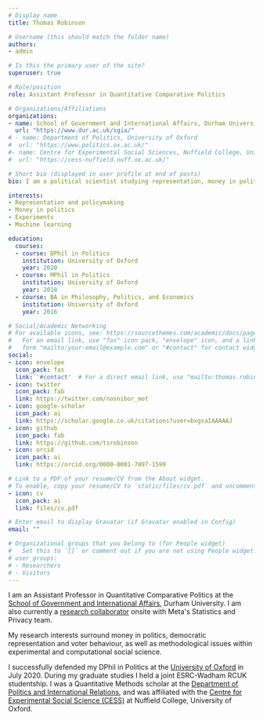 ```yaml
---
# Display name
title: Thomas Robinson

# Username (this should match the folder name)
authors:
- admin

# Is this the primary user of the site?
superuser: true

# Role/position
role: Assistant Professor in Quantitative Comparative Politics

# Organizations/Affiliations
organizations:
- name: School of Government and International Affairs, Durham University
  url: "https://www.dur.ac.uk/sgia/"
# - name: Department of Politics, University of Oxford
#  url: "https://www.politics.ox.ac.uk/"
#- name: Centre for Experimental Social Sciences, Nuffield College, University of Oxford
#  url: "https://cess-nuffield.nuff.ox.ac.uk/"

# Short bio (displayed in user profile at end of posts)
bio: I am a political scientist studying representation, money in politics, and experimental/computational social science.

interests:
- Representation and policymaking
- Money in politics
- Experiments
- Machine learning

education:
  courses:
  - course: DPhil in Politics
    institution: University of Oxford
    year: 2020
  - course: MPhil in Politics
    institution: University of Oxford
    year: 2018
  - course: BA in Philosophy, Politics, and Economics
    institution: University of Oxford
    year: 2016

# Social/Academic Networking
# For available icons, see: https://sourcethemes.com/academic/docs/page-builder/#icons
#   For an email link, use "fas" icon pack, "envelope" icon, and a link in the
#   form "mailto:your-email@example.com" or "#contact" for contact widget.
social:
- icon: envelope
  icon_pack: fas
  link: '#contact'  # For a direct email link, use "mailto:thomas.robinson@durham.ac.uk".
- icon: twitter
  icon_pack: fab
  link: https://twitter.com/nosnibor_mot
- icon: google-scholar
  icon_pack: ai
  link: https://scholar.google.co.uk/citations?user=bxgsaIAAAAAJ
- icon: github
  icon_pack: fab
  link: https://github.com/tsrobinson
- icon: orcid
  icon_pack: ai
  link: https://orcid.org/0000-0001-7097-1599

# Link to a PDF of your resume/CV from the About widget.
# To enable, copy your resume/CV to `static/files/cv.pdf` and uncomment the lines below.
- icon: cv
  icon_pack: ai
  link: files/cv.pdf

# Enter email to display Gravatar (if Gravatar enabled in Config)
email: ""

# Organizational groups that you belong to (for People widget)
#   Set this to `[]` or comment out if you are not using People widget.
# user_groups:
# - Researchers
# - Visitors
---
```


I am an Assistant Professor in Quantitative Comparative Politics at the [School of Government and International Affairs](https://www.dur.ac.uk/sgia/), Durham University. I am also currently a [research collaborator](https://research.fb.com/) onsite with Meta's Statistics and Privacy team.

My research interests surround money in politics, democratic representation and voter behaviour, as well as methodological issues within experimental and computational social science. 

I successfully defended my DPhil in Politics at the [University of Oxford](http://www.ox.ac.uk) in July 2020. During my graduate studies I held a joint ESRC-Wadham RCUK studentship. I was a Quantitative Methods scholar at the [Department of Politics and International Relations](https://www.politics.ox.ac.uk/), and was affiliated with the [Centre for Experimental Social Science (CESS)](https://cess-nuffield.nuff.ox.ac.uk/) at Nuffield College, University of Oxford.




